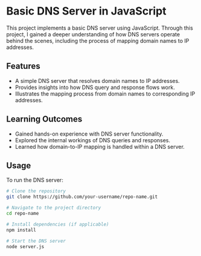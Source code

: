 # Basic DNS Server in JavaScript

This project implements a basic DNS server using JavaScript. Through this project, I gained a deeper understanding of how DNS servers operate behind the scenes, including the process of mapping domain names to IP addresses.

## Features

- A simple DNS server that resolves domain names to IP addresses.
- Provides insights into how DNS query and response flows work.
- Illustrates the mapping process from domain names to corresponding IP addresses.

## Learning Outcomes

- Gained hands-on experience with DNS server functionality.
- Explored the internal workings of DNS queries and responses.
- Learned how domain-to-IP mapping is handled within a DNS server.

## Usage

To run the DNS server:

```bash
# Clone the repository
git clone https://github.com/your-username/repo-name.git

# Navigate to the project directory
cd repo-name

# Install dependencies (if applicable)
npm install

# Start the DNS server
node server.js
